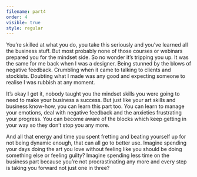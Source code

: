 ```yaml
---
filename: part4
order: 4
visible: true
style: regular
---
```


You’re skilled at what you do, you take this seriously and you’ve learned all the business stuff. But most probably none of those courses or webinars prepared you for the mindset side. So no wonder it’s tripping you up. It was the same for me back when I was a designer. Being stunned by the blows of negative feedback. Crumbling when it came to talking to clients and stockists. Doubting what I made was any good and expecting someone to realise I was rubbish at any moment.

It’s okay I get it, nobody taught you the mindset skills you were going to need to make your business a success. But just like your art skills and business know-how, you can learn this part  too. You can learn to manage your emotions, deal with negative feedback and the anxieties frustrating your progress. You can become aware of the blocks which keep getting in your way so they don’t stop you any more.

And all that energy and time you spent fretting and beating yourself up for not being dynamic enough, that can all go to better use. Imagine spending your days doing the art you love without feeling like you should be doing something else or feeling guilty?  Imagine spending less time on the business part because you’re not procrastinating any more and every step is taking you forward not just one in three? 

